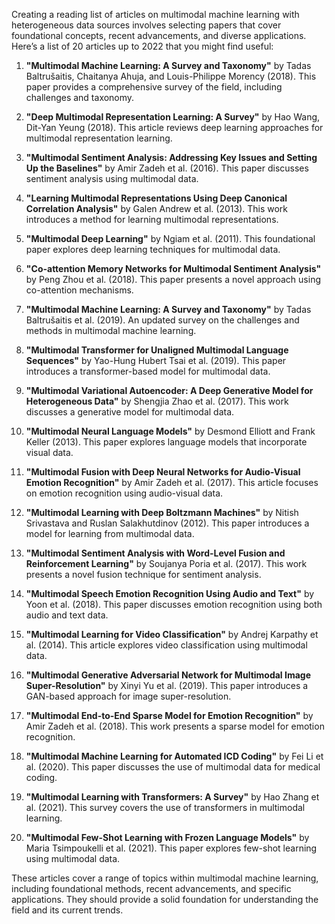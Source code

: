 Creating a reading list of articles on multimodal machine learning with heterogeneous data sources involves selecting papers that cover foundational concepts, recent advancements, and diverse applications. Here’s a list of 20 articles up to 2022 that you might find useful:

1. **"Multimodal Machine Learning: A Survey and Taxonomy"** by Tadas Baltrušaitis, Chaitanya Ahuja, and Louis-Philippe Morency (2018). This paper provides a comprehensive survey of the field, including challenges and taxonomy.

2. **"Deep Multimodal Representation Learning: A Survey"** by Hao Wang, Dit-Yan Yeung (2018). This article reviews deep learning approaches for multimodal representation learning.

3. **"Multimodal Sentiment Analysis: Addressing Key Issues and Setting Up the Baselines"** by Amir Zadeh et al. (2016). This paper discusses sentiment analysis using multimodal data.

4. **"Learning Multimodal Representations Using Deep Canonical Correlation Analysis"** by Galen Andrew et al. (2013). This work introduces a method for learning multimodal representations.

5. **"Multimodal Deep Learning"** by Ngiam et al. (2011). This foundational paper explores deep learning techniques for multimodal data.

6. **"Co-attention Memory Networks for Multimodal Sentiment Analysis"** by Peng Zhou et al. (2018). This paper presents a novel approach using co-attention mechanisms.

7. **"Multimodal Machine Learning: A Survey and Taxonomy"** by Tadas Baltrušaitis et al. (2019). An updated survey on the challenges and methods in multimodal machine learning.

8. **"Multimodal Transformer for Unaligned Multimodal Language Sequences"** by Yao-Hung Hubert Tsai et al. (2019). This paper introduces a transformer-based model for multimodal data.

9. **"Multimodal Variational Autoencoder: A Deep Generative Model for Heterogeneous Data"** by Shengjia Zhao et al. (2017). This work discusses a generative model for multimodal data.

10. **"Multimodal Neural Language Models"** by Desmond Elliott and Frank Keller (2013). This paper explores language models that incorporate visual data.

11. **"Multimodal Fusion with Deep Neural Networks for Audio-Visual Emotion Recognition"** by Amir Zadeh et al. (2017). This article focuses on emotion recognition using audio-visual data.

12. **"Multimodal Learning with Deep Boltzmann Machines"** by Nitish Srivastava and Ruslan Salakhutdinov (2012). This paper introduces a model for learning from multimodal data.

13. **"Multimodal Sentiment Analysis with Word-Level Fusion and Reinforcement Learning"** by Soujanya Poria et al. (2017). This work presents a novel fusion technique for sentiment analysis.

14. **"Multimodal Speech Emotion Recognition Using Audio and Text"** by Yoon et al. (2018). This paper discusses emotion recognition using both audio and text data.

15. **"Multimodal Learning for Video Classification"** by Andrej Karpathy et al. (2014). This article explores video classification using multimodal data.

16. **"Multimodal Generative Adversarial Network for Multimodal Image Super-Resolution"** by Xinyi Yu et al. (2019). This paper introduces a GAN-based approach for image super-resolution.

17. **"Multimodal End-to-End Sparse Model for Emotion Recognition"** by Amir Zadeh et al. (2018). This work presents a sparse model for emotion recognition.

18. **"Multimodal Machine Learning for Automated ICD Coding"** by Fei Li et al. (2020). This paper discusses the use of multimodal data for medical coding.

19. **"Multimodal Learning with Transformers: A Survey"** by Hao Zhang et al. (2021). This survey covers the use of transformers in multimodal learning.

20. **"Multimodal Few-Shot Learning with Frozen Language Models"** by Maria Tsimpoukelli et al. (2021). This paper explores few-shot learning using multimodal data.

These articles cover a range of topics within multimodal machine learning, including foundational methods, recent advancements, and specific applications. They should provide a solid foundation for understanding the field and its current trends.